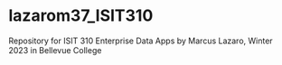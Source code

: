 # lazarom37_ISIT310
  Repository for ISIT 310 Enterprise Data Apps by Marcus Lazaro, Winter 2023 in Bellevue College 
